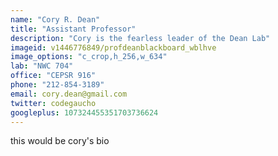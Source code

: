 ```yaml
---
name: "Cory R. Dean"
title: "Assistant Professor"
description: "Cory is the fearless leader of the Dean Lab"
imageid: v1446776849/profdeanblackboard_wblhve
image_options: "c_crop,h_256,w_634"
lab: "NWC 704"
office: "CEPSR 916"
phone: "212-854-3189"
email: cory.dean@gmail.com
twitter: codegaucho
googleplus: 107324455351703736624
---
```


this would be cory's bio



